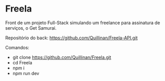 # Freela
Front de um projeto Full-Stack simulando um freelance para assinatura de serviços, o Get Samurai.

Repositório do back: https://github.com/Quillinan/Freela-API.git

Comandos:

- git clone https://github.com/Quillinan/Freela.git
- cd Freela
- npm i
- npm run dev

